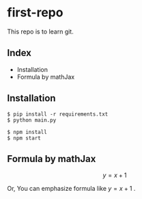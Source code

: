 # first-repo

This repo is to learn git.

## Index

- Installation
- Formula by mathJax


## Installation

```shell
$ pip install -r requirements.txt
$ python main.py
```

```shell
$ npm install
$ npm start
```

## Formula by mathJax

$$ y=x+1 $$

Or, You can emphasize formula like $y=x+1$ .


